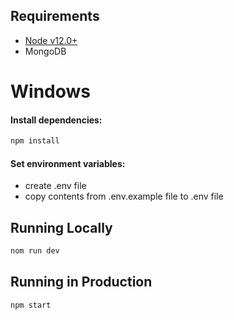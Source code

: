 ## Requirements

- [Node v12.0+](https://nodejs.org/en/download/)
- MongoDB

# Windows

#### Install dependencies:

```bash
npm install
```

#### Set environment variables:

- create .env file
- copy contents from .env.example file to .env file

## Running Locally

```bash
nom run dev
```

## Running in Production

```bash
npm start
```
